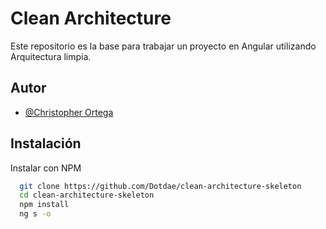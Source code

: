# Clean Architecture

Este repositorio es la base para trabajar un proyecto en Angular utilizando Arquitectura limpia.

## Autor

- [@Christopher Ortega](https://www.github.com/Dotdae)


## Instalación

Instalar con NPM

```bash 
  git clone https://github.com/Dotdae/clean-architecture-skeleton
  cd clean-architecture-skeleton
  npm install
  ng s -o
```
